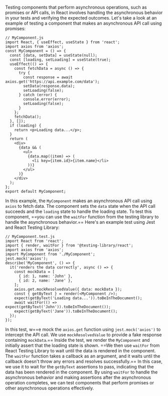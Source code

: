 Testing components that perform asynchronous operations, such as promises or API calls, in React involves handling the asynchronous behavior in your tests and verifying the expected outcomes. Let's take a look at an example of testing a component that makes an asynchronous API call using promises:

```
// MyComponent.js
import React, { useEffect, useState } from 'react';
import axios from 'axios';
const MyComponent = () => {
  const [data, setData] = useState(null);
  const [loading, setLoading] = useState(true);
  useEffect(() => {
    const fetchData = async () => {
      try {
        const response = await axios.get('https://api.example.com/data');
        setData(response.data);
        setLoading(false);
      } catch (error) {
        console.error(error);
        setLoading(false);
      }
    };
    fetchData();
  }, []);
  if (loading) {
    return <p>Loading data...</p>;
  }
  return (
    <div>
      {data && (
        <ul>
          {data.map((item) => (
            <li key={item.id}>{item.name}</li>
          ))}
        </ul>
      )}
    </div>
  );
};
export default MyComponent;
```
In this example, the `MyComponent` makes an asynchronous API call using `axios` to fetch data. The component sets the `data` state when the API call succeeds and the `loading` state to handle the loading state.
To test this component, ==you can use the `waitFor` function from the testing library to handle the asynchronous behavior.== Here's an example test using Jest and React Testing Library:
```
// MyComponent.test.js
import React from 'react';
import { render, waitFor } from '@testing-library/react';
import axios from 'axios';
import MyComponent from './MyComponent';
jest.mock('axios');
describe('MyComponent', () => {
  it('renders the data correctly', async () => {
    const mockData = [
      { id: 1, name: 'John' },
      { id: 2, name: 'Jane' },
    ];
    axios.get.mockResolvedValue({ data: mockData });
    const { getByText } = render(<MyComponent />);
    expect(getByText('Loading data...')).toBeInTheDocument();
    await waitFor(() => expect(getByText('John')).toBeInTheDocument());
    expect(getByText('Jane')).toBeInTheDocument();
  });
});
```

In this test, w==e mock the `axios.get` function using `jest.mock('axios')` to intercept the API call. We use `mockResolvedValue` to provide a fake response containing `mockData`.==
Inside the test, we render the `MyComponent` and initially assert that the loading state is shown. ==We then use `waitFor` from React Testing Library to wait until the data is rendered in the component. The `waitFor` function takes a callback as an argument, and it waits until the callback doesn't throw any errors and resolves successfully.== In this case, we use it to wait for the `getByText` assertions to pass, indicating that the data has been rendered in the component.
By using `waitFor` to handle the asynchronous behavior and making assertions after the asynchronous operation completes, we can test components that perform promises or other asynchronous operations effectively.